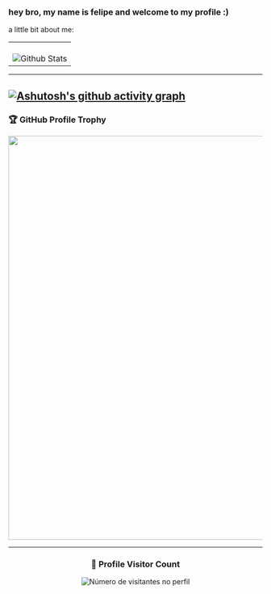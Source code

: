 
### hey bro, my name is felipe and welcome to my profile :) 
a little bit about me:

<table>
  <tr>
    </td>
    <td>
      <br />
      <img
        align="center"
        src="https://github-readme-streak-stats.herokuapp.com/?user=felipebuchee&theme=dark&hide_border=false"
        alt="Github Stats"
      />
    </td>
  </tr>
</table>

---
[![Ashutosh's github activity graph](https://github-readme-activity-graph.vercel.app/graph?username=felipebuchee&bg_color=000000&color=059212&line=41B06E&point=1A4D2E&area=true&hide_border=true)](https://github.com/ashutosh00710/github-readme-activity-graph)
--- 

### 🏆 GitHub Profile Trophy

<p align="center">
  <a
    href="https://github.com/ryo-ma/github-profile-trophy"
    title="repositório de troféus"
  >
    <img
      width="800"
      src="https://github-profile-trophy.vercel.app/?username=felipebuchee&column=8&theme=darkhub&no-frame=true&no-bg=true"
    />
  </a>
</p>

---

<div align="center">
  <h3><b>📍 Profile Visitor Count</b></h3>
</div>

<p align="center">
  <img
    src="https://profile-counter.glitch.me/felipebuchee/count.svg"
    alt="Número de visitantes no perfil"
  />
</p>
